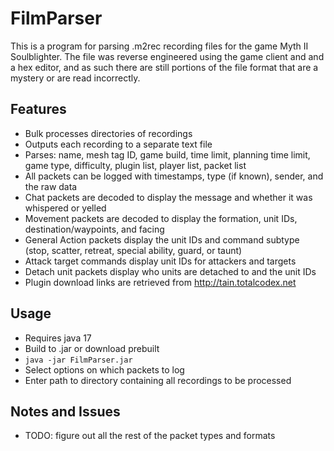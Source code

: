 # FilmParser
This is a program for parsing .m2rec recording files for the game Myth II Soulblighter.
The file was reverse engineered using the game client and and a hex editor, and as such there are still portions of the file format that are a mystery or are read incorrectly.
## Features
- Bulk processes directories of recordings
- Outputs each recording to a separate text file
- Parses: name, mesh tag ID, game build, time limit, planning time limit, game type, difficulty, plugin list, player list, packet list
- All packets can be logged with timestamps, type (if known), sender, and the raw data
- Chat packets are decoded to display the message and whether it was whispered or yelled
- Movement packets are decoded to display the formation, unit IDs, destination/waypoints, and facing
- General Action packets display the unit IDs and command subtype (stop, scatter, retreat, special ability, guard, or taunt)
- Attack target commands display unit IDs for attackers and targets
- Detach unit packets display who units are detached to and the unit IDs
- Plugin download links are retrieved from http://tain.totalcodex.net
## Usage
- Requires java 17
- Build to .jar or download prebuilt
- ``java -jar FilmParser.jar``
- Select options on which packets to log
- Enter path to directory containing all recordings to be processed
## Notes and Issues
- TODO: figure out all the rest of the packet types and formats

